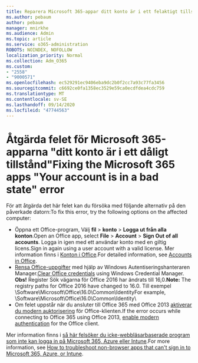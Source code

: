 ```yaml
---
title: Reparera Microsoft 365-appar ditt konto är i ett felaktigt tillstånd
ms.author: pebaum
author: pebaum
manager: mnirkhe
ms.audience: Admin
ms.topic: article
ms.service: o365-administration
ROBOTS: NOINDEX, NOFOLLOW
localization_priority: Normal
ms.collection: Adm_O365
ms.custom:
- "2558"
- "9000571"
ms.openlocfilehash: ec529291ec9406eba9dc2b0f2cc7a93c77fa3456
ms.sourcegitcommit: c6692ce0fa1358ec3529e59ca0ecdfdea4cdc759
ms.translationtype: MT
ms.contentlocale: sv-SE
ms.lasthandoff: 09/14/2020
ms.locfileid: "47744563"
---
```

# <a name="fixing-the-microsoft-365-apps-your-account-is-in-a-bad-state-error"></a><span data-ttu-id="67b29-102">Åtgärda felet för Microsoft 365-apparna "ditt konto är i ett dåligt tillstånd"</span><span class="sxs-lookup"><span data-stu-id="67b29-102">Fixing the Microsoft 365 apps "Your account is in a bad state" error</span></span>

<span data-ttu-id="67b29-103">För att åtgärda det här felet kan du försöka med följande alternativ på den påverkade datorn:</span><span class="sxs-lookup"><span data-stu-id="67b29-103">To fix this error, try the following options on the affected computer:</span></span>

- <span data-ttu-id="67b29-104">Öppna ett Office-program, Välj **fil**  >  **konto**  >  **Logga ut från alla konton**.</span><span class="sxs-lookup"><span data-stu-id="67b29-104">Open an Office app, select **File** > **Account** > **Sign Out of all accounts**.</span></span> <span data-ttu-id="67b29-105">Logga in igen med ett användar konto med en giltig licens.</span><span class="sxs-lookup"><span data-stu-id="67b29-105">Sign in again using a user account with a valid license.</span></span> <span data-ttu-id="67b29-106">Mer information finns i [Konton i Office](https://support.office.com/article/accounts-in-office-628ea040-f265-49de-b986-be09c3ebf8a9).</span><span class="sxs-lookup"><span data-stu-id="67b29-106">For detailed information, see [Accounts in Office](https://support.office.com/article/accounts-in-office-628ea040-f265-49de-b986-be09c3ebf8a9).</span></span>
- <span data-ttu-id="67b29-107">[Rensa Office-uppgifter](https://docs.microsoft.com/office/troubleshoot/error-messages/another-account-already-signed-in#step-3-clear-cached-credentials-on-the-computer) med hjälp av Windows Autentiseringshanteraren Manager.</span><span class="sxs-lookup"><span data-stu-id="67b29-107">[Clear Office credentials](https://docs.microsoft.com/office/troubleshoot/error-messages/another-account-already-signed-in#step-3-clear-cached-credentials-on-the-computer) using Windows Credential Manager.</span></span><br>
  <span data-ttu-id="67b29-108">**Obs!** Register Sök vägarna för Office 2016 har ändrats till 16,0.</span><span class="sxs-lookup"><span data-stu-id="67b29-108">**Note:** The registry paths for Office 2016 have changed to 16.0.</span></span> <span data-ttu-id="67b29-109">Till exempel \Software\Microsoft\Office\16.0\Common\Identity</span><span class="sxs-lookup"><span data-stu-id="67b29-109">For example, \Software\Microsoft\Office\16.0\Common\Identity</span></span>\
- <span data-ttu-id="67b29-110">Om felet uppstår när du ansluter till Office 365 med Office 2013 [aktiverar du modern auktorisering](https://docs.microsoft.com/microsoft-365/admin/security-and-compliance/enable-modern-authentication) för Office-klienten.</span><span class="sxs-lookup"><span data-stu-id="67b29-110">If the error occurs while connecting to Office 365 using Office 2013, [enable modern authentication](https://docs.microsoft.com/microsoft-365/admin/security-and-compliance/enable-modern-authentication) for the Office client.</span></span>

<span data-ttu-id="67b29-111">Mer information finns i [så här felsöker du icke-webbläsarbaserade program som inte kan logga in på Microsoft 365, Azure eller Intune](https://support.office.com/article/how-to-troubleshoot-non-browser-apps-that-can-t-sign-in-to-office-365-azure-or-intune-3ba1b268-66f6-462c-b0e5-070f5c2603c1).</span><span class="sxs-lookup"><span data-stu-id="67b29-111">For more information, see [How to troubleshoot non-browser apps that can't sign in to Microsoft  365, Azure, or Intune](https://support.office.com/article/how-to-troubleshoot-non-browser-apps-that-can-t-sign-in-to-office-365-azure-or-intune-3ba1b268-66f6-462c-b0e5-070f5c2603c1).</span></span>

